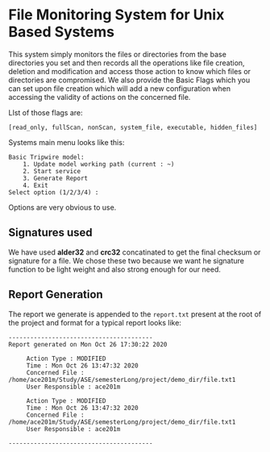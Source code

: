 # File Monitoring System for Unix Based Systems

This system simply monitors the files or directories from the base directories
you set and then records all the operations like file creation, deletion and modification and 
access those action to know which files or directories are compromised.
We also provide the Basic Flags which you can set upon file creation which will 
add a new configuration when accessing the validity of actions on the concerned file.

LIst of those flags are:

`[read_only, fullScan, nonScan, system_file, executable, hidden_files]`

Systems main menu looks like this:
```
Basic Tripwire model:
    1. Update model working path (current : ~)
    2. Start service
    3. Generate Report
    4. Exit
Select option (1/2/3/4) :
```
Options are very obvious to use.

## Signatures used 
We have used **alder32** and **crc32** concatinated to get the final checksum or signature
for a file. We chose these two because we want he signature 
function to be light weight and also strong enough
for our need.

## Report Generation 
The report we generate is appended to the `report.txt` present at the 
root of the project and format for a typical report looks like:

```
----------------------------------------
Report generated on Mon Oct 26 17:30:22 2020

	 Action Type : MODIFIED
	 Time : Mon Oct 26 13:47:32 2020
	 Concerned File : /home/ace201m/Study/ASE/semesterLong/project/demo_dir/file.txt1
	 User Responsible : ace201m

	 Action Type : MODIFIED
	 Time : Mon Oct 26 13:47:32 2020
	 Concerned File : /home/ace201m/Study/ASE/semesterLong/project/demo_dir/file.txt1
	 User Responsible : ace201m

----------------------------------------

```
